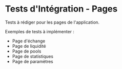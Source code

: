 # Tests d'Intégration - Pages

Tests à rédiger pour les pages de l'application.

Exemples de tests à implémenter :

- Page d'échange
- Page de liquidité
- Page de pools
- Page de statistiques
- Page de paramètres
